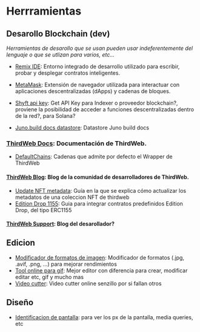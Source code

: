 # Herrramientas

## Desarollo Blockchain (dev)

*Herramientas de desarollo que se usan pueden usar indeferentemente del lenguaje o que se utlizan para varios, etc...*

- [Remix IDE](https://remix.ethereum.org/): Entorno integrado de desarrollo utilizado para escribir, probar y desplegar contratos inteligentes.
- [MetaMask](https://metamask.io/): Extensión de navegador utilizada para interactuar con aplicaciones descentralizadas (dApps) y cadenas de bloques.

- [Shyft api key](https://shyft.to/get-api-key): Get API Key para Indexer o proveedor blockchain?, proviene la posibilidad de acceder a funciones descentralizadas dentro de la red?, para Solana?
- [Juno.build docs datastore](https://juno.build/docs/build/datastore): Datastore Juno build docs
### [ThirdWeb Docs](https://portal.thirdweb.com/): Documentación de ThirdWeb.
- [DefaultChains](https://portal.thirdweb.com/react/v4/ThirdwebProvider#default-chains): Cadenas que admite por defecto el Wrapper de ThirdWeb
#### [ThirdWeb Blog](https://blog.thirdweb.com/): Blog de la comunidad de desarrolladores de ThirdWeb.
- [Update NFT metadata](https://blog.thirdweb.com/changelog/updating-and-freezing-nft-metadata/): Guía en la que se explica cómo actualizar los metadatos de una coleccion NFT de thirdweb
- [Edition Drop 1155](https://blog.thirdweb.com/guides/how-to-create-an-open-edition-nft-drop/): Guia para integrar contratos predefinidos Edition Drop, del tipo ERC1155
#### [ThirdWeb Support](https://support.thirdweb.com/): Blog del desarollador?
## Edicion
- [Modificador de formatos de imagen](https://squoosh.app/editor): Modificador de formatos (.jpg, .avif, .png, ...) para mejorar rendimientos
- [Tool online para gif](https://ezgif.com/): Mejor editor con diferencia para crear, modificar editar etc, gif y mucho mas
- [Video cutter](https://online-video-cutter.com/es/): Video cutter online senzillo por si fallan otros
## Diseño
- [Identificacion de pantalla](https://www.mydevice.io/): para ver los px de la pantalla, media queries, etc

